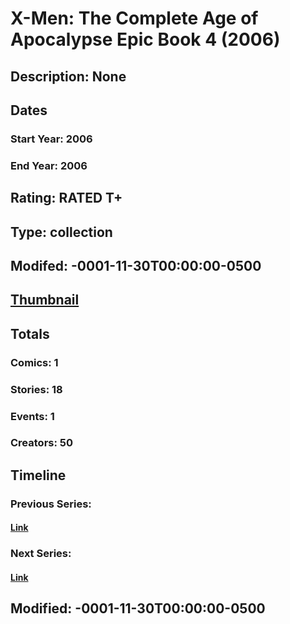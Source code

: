 # X-Men: The Complete Age of Apocalypse Epic Book 4 (2006)
## Description: None
## Dates
### Start Year: 2006
### End Year: 2006
## Rating: RATED T+
## Type: collection
## Modifed: -0001-11-30T00:00:00-0500
## [Thumbnail](http://i.annihil.us/u/prod/marvel/i/mg/b/c0/4bc5be45d23d0.jpg)
## Totals
### Comics: 1
### Stories: 18
### Events: 1
### Creators: 50
## Timeline
### Previous Series: 
#### [Link]()
### Next Series: 
#### [Link]()
## Modified: -0001-11-30T00:00:00-0500